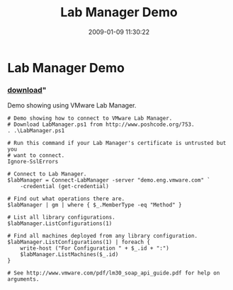 ﻿---
pid:            793
parent:         0
children:       
poster:         Carter Shanklin
title:          Lab Manager Demo
date:           2009-01-09 11:30:22
format:         posh
---

# Lab Manager Demo

### [download](793.ps1)"

Demo showing using VMware Lab Manager.

```posh
# Demo showing how to connect to VMware Lab Manager.
# Download LabManager.ps1 from http://www.poshcode.org/753.
. .\LabManager.ps1

# Run this command if your Lab Manager's certificate is untrusted but you
# want to connect.
Ignore-SslErrors

# Connect to Lab Manager.
$labManager = Connect-LabManager -server "demo.eng.vmware.com" `
    -credential (get-credential)

# Find out what operations there are.
$labManager | gm | where { $_.MemberType -eq "Method" }

# List all library configurations.
$labManager.ListConfigurations(1)

# Find all machines deployed from any library configuration.
$labManager.ListConfigurations(1) | foreach {
    write-host ("For Configuration " + $_.id + ":")
    $labManager.ListMachines($_.id)
}

# See http://www.vmware.com/pdf/lm30_soap_api_guide.pdf for help on arguments.
```
